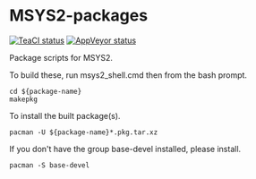 MSYS2-packages
==============
[![TeaCI status](https://tea-ci.org/api/badges/Alexpux/MSYS2-packages/status.svg)](https://tea-ci.org/Alexpux/MSYS2-packages)
[![AppVeyor status](https://ci.appveyor.com/api/projects/status/github/Alexpux/MSYS2-packages?branch=master&svg=true)](https://ci.appveyor.com/project/Alexpux/MSYS2-packages)

Package scripts for MSYS2.

To build these, run msys2_shell.cmd then from the bash prompt.

    cd ${package-name}
    makepkg

To install the built package(s).

    pacman -U ${package-name}*.pkg.tar.xz

If you don't have the group base-devel installed, please install.

    pacman -S base-devel
